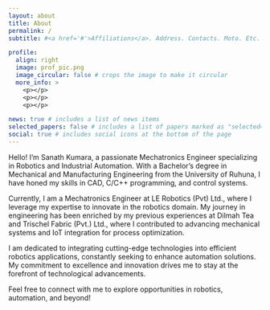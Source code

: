 ```yaml
---
layout: about
title: About
permalink: /
subtitle: #<a href='#'>Affiliations</a>. Address. Contacts. Moto. Etc.

profile:
  align: right
  image: prof_pic.png
  image_circular: false # crops the image to make it circular
  more_info: >
    <p></p>
    <p></p>
    <p></p>

news: true # includes a list of news items
selected_papers: false # includes a list of papers marked as "selected={true}"
social: true # includes social icons at the bottom of the page
---
```


Hello! I’m Sanath Kumara, a passionate Mechatronics Engineer specializing in Robotics and Industrial Automation. With a Bachelor’s degree in Mechanical and Manufacturing Engineering from the University of Ruhuna, I have honed my skills in CAD, C/C++ programming, and control systems.

Currently, I am a Mechatronics Engineer at LE Robotics (Pvt) Ltd., where I leverage my expertise to innovate in the robotics domain. My journey in engineering has been enriched by my previous experiences at Dilmah Tea and Trischel Fabric (Pvt.) Ltd., where I contributed to advancing mechanical systems and IoT integration for process optimization.

I am dedicated to integrating cutting-edge technologies into efficient robotics applications, constantly seeking to enhance automation solutions. My commitment to excellence and innovation drives me to stay at the forefront of technological advancements.

Feel free to connect with me to explore opportunities in robotics, automation, and beyond!
